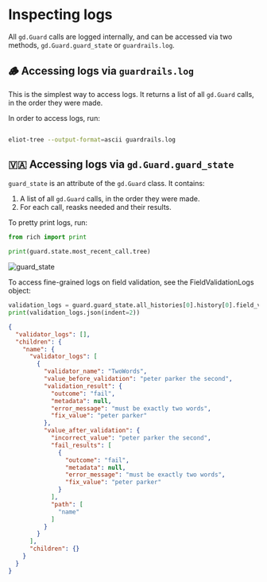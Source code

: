 # Inspecting logs

All `gd.Guard` calls are logged internally, and can be accessed via two methods, `gd.Guard.guard_state` or `guardrails.log`.

## 🪵 Accessing logs via `guardrails.log`

This is the simplest way to access logs. It returns a list of all `gd.Guard` calls, in the order they were made.

In order to access logs, run:

```bash

eliot-tree --output-format=ascii guardrails.log

```

## 🇻🇦 Accessing logs via `gd.Guard.guard_state`

`guard_state` is an attribute of the `gd.Guard` class. It contains:

1. A list of all `gd.Guard` calls, in the order they were made.
2. For each call, reasks needed and their results.

To pretty print logs, run:

```python
from rich import print

print(guard.state.most_recent_call.tree)
```

![guard_state](../img/guard_history.png)

To access fine-grained logs on field validation, see the FieldValidationLogs object:

```python
validation_logs = guard.guard_state.all_histories[0].history[0].field_validation_logs
print(validation_logs.json(indent=2))
```

```json
{
  "validator_logs": [],
  "children": {
    "name": {
      "validator_logs": [
        {
          "validator_name": "TwoWords",
          "value_before_validation": "peter parker the second",
          "validation_result": {
            "outcome": "fail",
            "metadata": null,
            "error_message": "must be exactly two words",
            "fix_value": "peter parker"
          },
          "value_after_validation": {
            "incorrect_value": "peter parker the second",
            "fail_results": [
              {
                "outcome": "fail",
                "metadata": null,
                "error_message": "must be exactly two words",
                "fix_value": "peter parker"
              }
            ],
            "path": [
              "name"
            ]
          }
        }
      ],
      "children": {}
    }
  }
}


```
